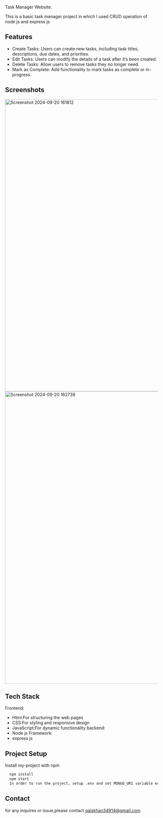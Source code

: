 
Task Manager Website.

This is a basic task manager project in which I used CRUD operation of node js and express js 




## Features

- Create Tasks: Users can create new tasks, including task titles, descriptions, due dates, and priorities.
- Edit Tasks: Users can modify the details of a task after it’s been created.
- Delete Tasks: Allow users to remove tasks they no longer need.
- Mark as Complete: Add functionality to mark tasks as complete or in-progress.



## Screenshots

<img width="959" alt="Screenshot 2024-09-20 161812" src="https://github.com/user-attachments/assets/5b497fd5-d2bd-42c5-8bae-b38a4b49be60">

<img width="960" alt="Screenshot 2024-09-20 162739" src="https://github.com/user-attachments/assets/3dc72f8e-d8a1-493f-894b-4cee67808ba9">

## Tech Stack

Frontend:
- Html:For structuring the web pages
- CSS:For styling and responsive design 
- JavaScript:For dynamic functionality 
backend: 
- Node js 
Framework:
- express js 
 


## Project Setup

Install my-project with npm

```bash
  npm install 
  npm start 
  In order to run the project, setup .env and set MONGO_URI variable equal to DB connection string.
```
    
## Contact
for any inquires or issue,please contact 
qaiskhan34914@gmail.com
